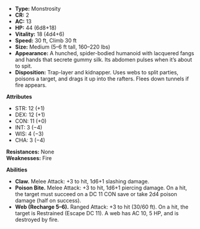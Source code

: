 - **Type:** Monstrosity
- **CR:** 2
- **AC:** 13
- **HP:** 44 (6d8+18)
- **Vitality:** 18 (4d4+6)
- **Speed:** 30 ft, Climb 30 ft
- **Size:** Medium (5–6 ft tall, 160–220 lbs)
- **Appearance:** A hunched, spider-bodied humanoid with lacquered fangs and hands that secrete gummy silk. Its abdomen pulses when it’s about to spit.
- **Disposition:** Trap-layer and kidnapper. Uses webs to split parties, poisons a target, and drags it up into the rafters. Flees down tunnels if fire appears.

**Attributes**
- STR: 12 (+1)
- DEX: 12 (+1)
- CON: 11 (+0)
- INT: 3 (−4)
- WIS: 4 (−3)
- CHA: 3 (−4)

**Resistances:** None  
**Weaknesses:** Fire

**Abilities**
- **Claw.** Melee Attack: +3 to hit, 1d6+1 slashing damage.
- **Poison Bite.** Melee Attack: +3 to hit, 1d6+1 piercing damage. On a hit, the target must succeed on a DC 11 CON save or take 2d4 poison damage (half on success).
- **Web (Recharge 5–6).** Ranged Attack: +3 to hit (30/60 ft). On a hit, the target is Restrained (Escape DC 11). A web has AC 10, 5 HP, and is destroyed by fire.